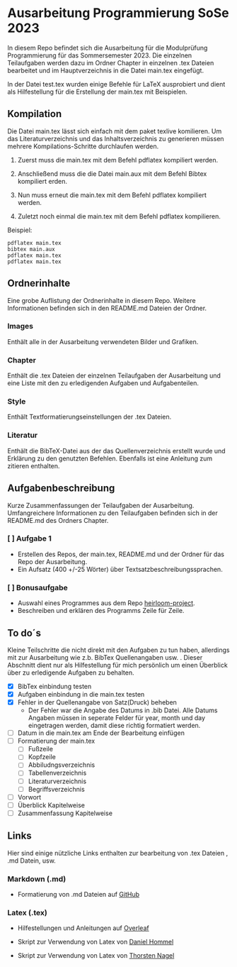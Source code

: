# Ausarbeitung Programmierung SoSe 2023
In diesem Repo befindet sich die Ausarbeitung für die Modulprüfung Programmierung für das Sommersemester 2023. Die einzelnen Teilaufgaben werden dazu im Ordner Chapter in einzelnen .tex Dateien bearbeitet und im Hauptverzeichnis in die Datei main.tex eingefügt. 

In der Datei test.tex wurden einige Befehle für LaTeX ausprobiert und dient als Hilfestellung für die Erstellung der main.tex mit Beispielen.


## Kompilation
Die Datei main.tex lässt sich einfach mit dem paket texlive komilieren. Um das Literaturverzeichnis und das Inhaltsverzeichnis zu generieren müssen mehrere Kompilations-Schritte durchlaufen werden.

1. Zuerst muss die main.tex mit dem Befehl pdflatex kompiliert werden.

2. Anschließend muss die die Datei main.aux mit dem Befehl Bibtex kompiliert erden.

3. Nun muss erneut die main.tex mit dem Befehl pdflatex kompiliert werden.
	
4. Zuletzt noch einmal die main.tex mit dem Befehl pdflatex kompilieren.

Beispiel:
```
pdflatex main.tex
bibtex main.aux
pdflatex main.tex
pdflatex main.tex
```
	

## Ordnerinhalte
Eine grobe Auflistung der Ordnerinhalte in diesem Repo. Weitere Informationen befinden sich in den README.md Dateien der Ordner.

### Images
Enthält alle in der Ausarbeitung verwendeten Bilder und Grafiken.

### Chapter
Enthält die .tex Dateien der einzelnen Teilaufgaben der Ausarbeitung und eine Liste mit den zu erledigenden Aufgaben und Aufgabenteilen.

### Style
Enthält Textformatierungseinstellungen der .tex Dateien.

### Literatur
Enthält die BibTeX-Datei aus der das Quellenverzeichnis erstellt wurde und Erklärung zu den genutzten Befehlen. Ebenfalls ist eine Anleitung zum zitieren enthalten.


## Aufgabenbeschreibung
Kurze Zusammenfassungen der Teilaufgaben der Ausarbeitung.
Umfangreichere Informationen zu den Teilaufgaben befinden sich in der README.md des Ordners Chapter.

### [ ] Aufgabe 1
- Erstellen des Repos, der main.tex, README.md und der Ordner für das Repo der Ausarbeitung.
- Ein Aufsatz (400 +/-25 Wörter) über Textsatzbeschreibungssprachen.

### [ ] Bonusaufgabe 
- Auswahl eines Programmes aus dem Repo [heirloom-project](https://github.com/ryanwoodsmall/heirloom-project/tree/musl/heirloom).
- Beschreiben und erklären des Programms Zeile für Zeile.

## To do´s 
Kleine Teilschritte die nicht direkt mit den Aufgaben zu tun haben, allerdings mit zur Ausarbeitung wie z.b. BibTex Quellenangaben usw. . Dieser Abschnitt dient nur als Hilfestellung für mich persönlich um einen Überblick über zu erledigende Aufgaben zu behalten.

- [x] BibTex einbindung testen
- [x] Aufgaben einbindung in die main.tex testen
- [x] Fehler in der Quellenangabe von Satz(Druck) beheben 
	- Der Fehler war die Angabe des Datums in .bib Datei. Alle Datums Angaben müssen in seperate Felder für year, month und day eingetragen werden, damit diese richtig formatiert werden.
- [ ] Datum in die main.tex am Ende der Bearbeitung einfügen
- [ ] Formatierung der main.tex 
	- [ ] Fußzeile 
	- [ ] Kopfzeile
	- [ ] Abbiludngsverzeichnis
	- [ ] Tabellenverzeichnis
	- [ ] Literaturverzeichnis 
	- [ ] Begriffsverzeichnis
- [ ] Vorwort
- [ ] Überblick Kapitelweise
- [ ] Zusammenfassung Kapitelweise

## Links
Hier sind einige nützliche Links enthalten zur bearbeitung von .tex Dateien , .md Datein, usw. 

### Markdown (.md)

- Formatierung von .md Dateien auf [GitHub](https://docs.github.com/de/get-started/writing-on-github/getting-started-with-writing-and-formatting-on-github/basic-writing-and-formatting-syntax)

### Latex (.tex)

- Hilfestellungen und Anleitungen auf [Overleaf](https://www.overleaf.com/learn)

- Skript zur Verwendung von Latex von [Daniel Hommel](https://www2.hs-esslingen.de/~dhommel/skript.pdf)

- Skript zur Verwendung von Latex von [Thorsten Nagel](http://astro.uni-tuebingen.de/~nagel/pub/Kolleg/Latex/DOKU/Latexkurs_Skript.pdf)
